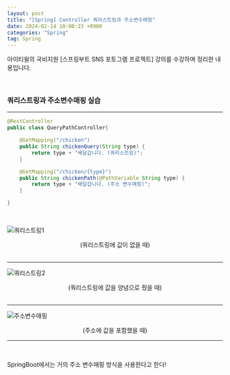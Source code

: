 ```yaml
---
layout: post
title: "[Spring] Controller 쿼리스트링과 주소변수매핑"
date: 2024-02-14 10:00:23 +0900
categories: "Spring"
tag: Spring
---  
```

아이티윌의 국비지원 [스프링부트 SNS 포토그램 프로젝트] 강의를 수강하며 정리한 내용입니다.

<br>

### 쿼리스트링과 주소변수매핑 실습
---
```java
@RestController
public class QueryPathController{

    @GetMapping("/chicken")
    public String chickenQuery(String type) {
        return type + "배달갑니다. (쿼리스트링)";
    }

    @GetMapping("/chicken/{type}")
    public String chickenPath(@PathVariable String type) {
        return type + "배달갑니다. (주소 변수매핑)";
    }

}
```
<br>

![쿼리스트링1](https://github.com/bong0716/photogram/assets/119990564/d8e602d0-a31f-4d35-a122-a2a735c2f4c1)    
<div style="text-align: center">(쿼리스트링에 값이 없을 때)</div>
<br>

---

![쿼리스트링2](https://github.com/bong0716/photogram/assets/119990564/2f15dee8-9688-42f0-b54e-4f5c5ad67d6d)    
<div style="text-align: center">(쿼리스트링에 값을 양념으로 줬을 때)</div>
<br>

---

![주소변수매핑](https://github.com/bong0716/photogram/assets/119990564/95dc8e9d-d3a7-4e56-8678-258f70bea099)    
<div style="text-align: center">(주소에 값을 포함했을 때) </div>

---

<br>

SpringBoot에서는 거의 주소 변수매핑 방식을 사용한다고 한다!

<br>